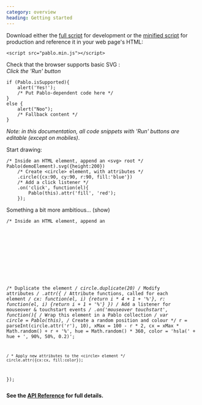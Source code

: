 ```yaml
--- 
category: overview
heading: Getting started
---
```


Download either the <a href="http://pablojs.com/downloads/pablo.js" target="_blank">full script</a> for development or the <a href="http://pablojs.com/downloads/pablo.min.js" target="_blank">minified script</a> for production and reference it in your web page's HTML:

    <script src="pablo.min.js"></script>

Check that the browser supports basic SVG <a id="has-browser-support" href="http://caniuse.com/#search=svg" target="_blank"> </a>:  
_Click the 'Run' button_

    if (Pablo.isSupported){
        alert('Yes!');
        /* Put Pablo-dependent code here */
    }
    else {
        alert("Noo");
        /* Fallback content */
    }

<script>
    if ('addEventListener' in document){
        document.addEventListener('DOMContentLoaded', function(){
            isSupportedText = Pablo.isSupported ? ' (yours does)' : "yours doesn't";
            document.getElementById('has-browser-support').textContent = isSupportedText;
        }, false);
    }
</script>

_Note: in this documentation, all code snippets with 'Run' buttons are editable (except on mobiles)_.

Start drawing:

    /* Inside an HTML element, append an <svg> root */
    Pablo(demoElement).svg({height:200})
        /* Create <circle> element, with attributes */
        .circle({cx:90, cy:90, r:90, fill:'blue'})
        /* Add a click listener */
        .on('click', function(el){
            Pablo(this).attr('fill', 'red');
        });

<div class="showhide">
Something a bit more ambitious... (<span class="showhide-control">show</span>)
<div class="showhide-content">
<pre><code>/* Inside an HTML element, append an <svg> root */
var paper = Pablo(demoElement).svg({height:220}),
/* Create <circle> element, with attributes */
circle = paper.circle({
    cy: '50%',
    fill: 'rgba(127, 159, 95, 0.2)',
    stroke: '#777'
});

/* Duplicate the element */
circle.duplicate(20)
/* Modify attributes */
.attr({
    /* Attribute functions, called for each element */
    cx: function(el, i) {return i * 4 + 1 + '%'},
    r:  function(el, i) {return i + 1 + '%'}
})
/* Add a listener for mouseover & touchstart events */
.on('mouseover touchstart', function(){
    /* Wrap this element in a Pablo collection */
    var circle = Pablo(this),
        /* Create a random position and colour */
        r = parseInt(circle.attr('r'), 10),
        xMax = 100 - r * 2,
        cx = xMax * Math.random() + r + '%',
        hue = Math.random() * 360,
        color = 'hsla(' + hue + ', 90%, 50%, 0.2)';

    / * Apply new attributes to the <circle> element */
    circle.attr({cx:cx, fill:color});
});</pre></code>
</div>
</div>

**See the [API Reference][api] for full details.**

<script>
    if ('addEventListener' in document){
        document.addEventListener('DOMContentLoaded', function(){
            var jQuery = satya.jQuery;
            jQuery('.showhide').each(function(i, el){
                var container = jQuery(el),
                    control = ('.showhide-control', container),
                    content = ('.showhide-content', container),
                    hidden  = control.text() === 'show';

                if (hidden){
                    content.hide();
                }

                control.toggle(function(){
                    hidden = !hidden;
                    if (hidden){
                        content.hide();
                        control.text('show');
                    }
                    else {
                        content.show();
                        control.text('hide');
                    }
                });
            });
        }, false);
    }
</script>


[pablo-site]: http://pablojs.com
[api]: http://pablojs.com/api/